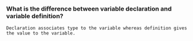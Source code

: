 ### What is the difference between variable declaration and variable definition?

`Declaration associates type to the variable whereas definition gives the value to the variable.`